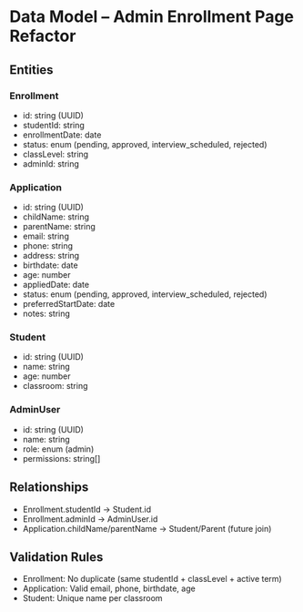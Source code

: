 # Data Model – Admin Enrollment Page Refactor

## Entities

### Enrollment
- id: string (UUID)
- studentId: string
- enrollmentDate: date
- status: enum (pending, approved, interview_scheduled, rejected)
- classLevel: string
- adminId: string

### Application
- id: string (UUID)
- childName: string
- parentName: string
- email: string
- phone: string
- address: string
- birthdate: date
- age: number
- appliedDate: date
- status: enum (pending, approved, interview_scheduled, rejected)
- preferredStartDate: date
- notes: string

### Student
- id: string (UUID)
- name: string
- age: number
- classroom: string

### AdminUser
- id: string (UUID)
- name: string
- role: enum (admin)
- permissions: string[]

## Relationships
- Enrollment.studentId → Student.id
- Enrollment.adminId → AdminUser.id
- Application.childName/parentName → Student/Parent (future join)

## Validation Rules
- Enrollment: No duplicate (same studentId + classLevel + active term)
- Application: Valid email, phone, birthdate, age
- Student: Unique name per classroom

